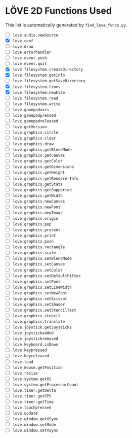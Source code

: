 # LÖVE 2D Functions Used

This list is automatically generated by `find_love_funcs.py`.

- [ ] `love.audio.newSource`
- [x] `love.conf`
- [ ] `love.draw`
- [ ] `love.errorhandler`
- [ ] `love.event.push`
- [ ] `love.event.quit`
- [x] `love.filesystem.createDirectory`
- [x] `love.filesystem.getInfo`
- [ ] `love.filesystem.getSaveDirectory`
- [x] `love.filesystem.lines`
- [x] `love.filesystem.newFile`
- [ ] `love.filesystem.read`
- [ ] `love.filesystem.write`
- [ ] `love.gamepadaxis`
- [ ] `love.gamepadpressed`
- [ ] `love.gamepadreleased`
- [ ] `love.getVersion`
- [ ] `love.graphics.circle`
- [ ] `love.graphics.clear`
- [ ] `love.graphics.draw`
- [ ] `love.graphics.getBlendMode`
- [ ] `love.graphics.getCanvas`
- [ ] `love.graphics.getColor`
- [ ] `love.graphics.getDimensions`
- [ ] `love.graphics.getHeight`
- [ ] `love.graphics.getRendererInfo`
- [ ] `love.graphics.getStats`
- [ ] `love.graphics.getSupported`
- [ ] `love.graphics.getWidth`
- [ ] `love.graphics.newCanvas`
- [ ] `love.graphics.newFont`
- [ ] `love.graphics.newImage`
- [ ] `love.graphics.origin`
- [ ] `love.graphics.pop`
- [ ] `love.graphics.present`
- [ ] `love.graphics.print`
- [ ] `love.graphics.push`
- [ ] `love.graphics.rectangle`
- [ ] `love.graphics.scale`
- [ ] `love.graphics.setBlendMode`
- [ ] `love.graphics.setCanvas`
- [ ] `love.graphics.setColor`
- [ ] `love.graphics.setDefaultFilter`
- [ ] `love.graphics.setFont`
- [ ] `love.graphics.setLineWidth`
- [ ] `love.graphics.setNewFont`
- [ ] `love.graphics.setScissor`
- [ ] `love.graphics.setShader`
- [ ] `love.graphics.setStencilTest`
- [ ] `love.graphics.stencil`
- [ ] `love.graphics.translate`
- [ ] `love.joystick.getJoysticks`
- [ ] `love.joystickadded`
- [ ] `love.joystickremoved`
- [ ] `love.keyboard.isDown`
- [ ] `love.keypressed`
- [ ] `love.keyreleased`
- [ ] `love.load`
- [ ] `love.mouse.getPosition`
- [ ] `love.resize`
- [ ] `love.system.getOS`
- [ ] `love.system.getProcessorCount`
- [ ] `love.timer.getDelta`
- [ ] `love.timer.getFPS`
- [ ] `love.timer.getTime`
- [ ] `love.touchpressed`
- [ ] `love.update`
- [ ] `love.window.getVSync`
- [ ] `love.window.setMode`
- [ ] `love.window.setVSync`
